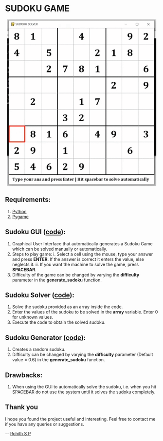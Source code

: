 # SUDOKU GAME

<p align="center">
  <img src="sudoku_gui_sample.gif">
</p>

## Requirements:
  1. [Python](https://www.python.org/downloads/release/python-377/)
  2. [Pygame](https://pypi.org/project/pygame/)

## Sudoku GUI ([code](sudoku_gui.py)):

  1. Graphical User Interface that automatically generates a Sudoku Game which can be solved manually or automatically.
  2. Steps to play game:
      i. Select a cell using the mouse, type your answer and press **ENTER**. If the answer is correct it enters the value, else neglects it.
      ii. If you want the machine to solve the game, press **SPACEBAR**.
  3. Difficulty of the game can be changed by varying the **difficulty** parameter in the **generate_sudoku** function.
  
## Sudoku Solver ([code](sudoku_solve.py)):

  1. Solve the sudoku provided as an array inside the code.
  2. Enter the values of the sudoku to be solved in the **array** variable. Enter 0 for unknown values.
  3. Execute the code to obtain the solved sudoku.
  
## Sudoku Generator ([code](sudoku_create.py)):

  1. Creates a random sudoku.
  2. Difficulty can be changed by varying the **difficulty** parameter (Default value = 0.6) in the **generate_sudoku** function.
  
## Drawbacks:

  1. When using the GUI to automatically solve the sudoku, i.e. when you hit SPACEBAR do not use the system until it solves the sudoku completely. 

## Thank you

I hope you found the project useful and interesting. Feel free to contact me if you have any queries or suggestions.

-- [Rohith S P](https://www.linkedin.com/in/rohithsp/)
